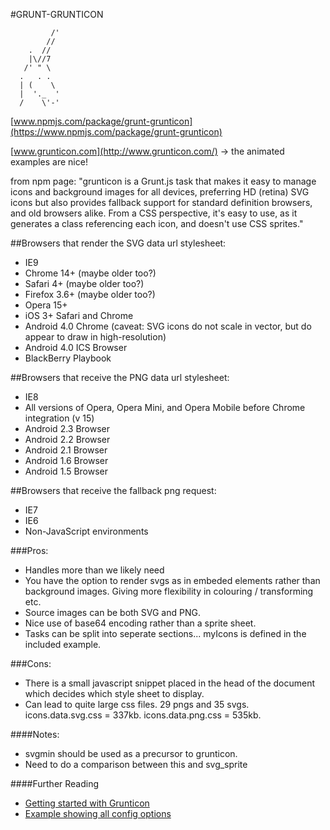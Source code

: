 #GRUNT-GRUNTICON
```
         /'
        //
    .  //
    |\//7
   /' " \
  .   . .
  | (    \
  |  '._  '
  /    \'-'
```


[www.npmjs.com/package/grunt-grunticon](https://www.npmjs.com/package/grunt-grunticon)

[www.grunticon.com](http://www.grunticon.com/) -> the animated examples are nice!

from npm page:  "grunticon is a Grunt.js task that makes it easy to manage icons and background images for all devices, preferring HD (retina) SVG icons but also provides fallback support for standard definition browsers, and old browsers alike. From a CSS perspective, it's easy to use, as it generates a class referencing each icon, and doesn't use CSS sprites."

##Browsers that render the SVG data url stylesheet:

* IE9
* Chrome 14+ (maybe older too?)
* Safari 4+ (maybe older too?)
* Firefox 3.6+ (maybe older too?)
* Opera 15+
* iOS 3+ Safari and Chrome
* Android 4.0 Chrome (caveat: SVG icons do not scale in vector, but do appear to draw in high-resolution)
* Android 4.0 ICS Browser
* BlackBerry Playbook

##Browsers that receive the PNG data url stylesheet:

* IE8
* All versions of Opera, Opera Mini, and Opera Mobile before Chrome integration (v 15)
* Android 2.3 Browser
* Android 2.2 Browser
* Android 2.1 Browser
* Android 1.6 Browser
* Android 1.5 Browser

##Browsers that receive the fallback png request:

* IE7
* IE6
* Non-JavaScript environments


###Pros:

* Handles more than we likely need
* You have the option to render svgs as in embeded elements rather than background images.  Giving more flexibility in colouring / transforming etc.
* Source images can be both SVG and PNG.
* Nice use of base64 encoding rather than a sprite sheet.
* Tasks can be split into seperate sections... myIcons is defined in the included example.


###Cons:

* There is a small javascript snippet placed in the head of the document which decides which style sheet to display.
* Can lead to quite large css files.  29 pngs and 35 svgs.  icons.data.svg.css = 337kb. icons.data.png.css = 535kb.

####Notes:
* svgmin should be used as a precursor to grunticon.
* Need to do a comparison between this and svg_sprite

####Further Reading

* [Getting started with Grunticon](http://blog.iconfinder.com/get-started-with-grunticon/)
* [Example showing all config options](https://raw.githubusercontent.com/filamentgroup/grunticon/master/Gruntfile.js)
